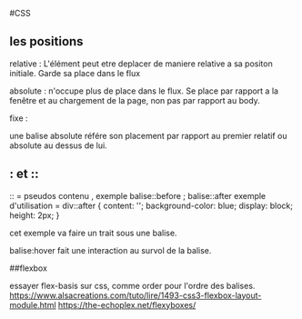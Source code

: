 #CSS

## les positions

relative : L'élément peut etre deplacer de maniere relative a sa positon initiale. Garde sa place dans le flux

absolute : n'occupe plus de place dans le flux. Se place par rapport a la fenêtre et au chargement de la page, non pas par rapport au body.

fixe :

une balise absolute référe son placement par rapport au premier relatif ou absolute au dessus de lui.

## : et ::

:: = pseudos contenu ,
exemple balise::before ; balise::after
exemple d'utilisation =
div::after {
content: '';
background-color: blue;
display: block;
height: 2px;
}

cet exemple va faire un trait sous une balise.

balise:hover fait une interaction au survol de la balise.

##flexbox

essayer flex-basis sur css, comme
order pour l'ordre des balises.
https://www.alsacreations.com/tuto/lire/1493-css3-flexbox-layout-module.html
https://the-echoplex.net/flexyboxes/
